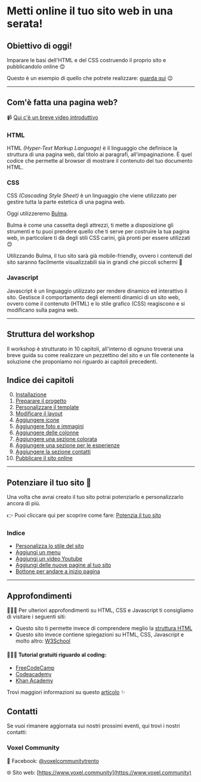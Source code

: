 # Metti online il tuo sito web in una serata!

## Obiettivo di oggi!

Imparare le basi dell'HTML e del CSS costruendo il proprio sito e pubblicandolo online 😊

Questo è un esempio di quello che potrete realizzare: [guarda qui](https://ladygaga-resume.netlify.com/) 😉

---

## Com'è fatta una pagina web?

📹  [Qui c'è un breve video introduttivo](https://www.youtube.com/watch?v=gT0Lh1eYk78)

### HTML

HTML _(Hyper-Text Markup Language)_ è il linguaggio che definisce la struttura di una pagina web, dal titolo ai paragrafi, all'impaginazione. È quel codice che permette al browser di mostrare il contenuto del tuo documento HTML.

### CSS

CSS _(Cascading Style Sheet)_ è un linguaggio che viene utilizzato per gestire tutta la parte estetica di una pagina web. 

Oggi utilizzeremo [Bulma](https://bulma.io).

Bulma è come una cassetta degli attrezzi, ti mette a disposizione gli strumenti e tu puoi prendere quello che ti serve per costruire la tua pagina web, in particolare ti dà degli stili CSS carini, già pronti per essere utilizzati 😊

Utilizzando Bulma, il tuo sito sarà già mobile-friendly, ovvero i contenuti del sito saranno facilmente visualizzabili sia in grandi che piccoli schermi 📱

### Javascript

Javascript è un linguaggio utilizzato per rendere dinamico ed interattivo il sito. Gestisce il comportamento degli elementi dinamici di un sito web, ovvero come il contenuto (HTML) e lo stile grafico (CSS) reagiscono e si modificano sulla pagina web.

---

## Struttura del workshop

Il workshop è strutturato in 10 capitoli, all'interno di ognuno troverai una breve guida su come realizzare un pezzettino del sito e un file contenente la soluzione che proponiamo noi riguardo ai capitoli precedenti. 

## Indice dei capitoli

00. [Installazione](00-installazione)
1. [Preparare il progetto](01-comincia-a-preparare-il-tuo-progetto)
2. [Personalizzare il template](02-inizia-a-personalizzare-il-template)
3. [Modificare il layout](03-modifica-il-layout)
4. [Aggiungere icone](04-aggiungi-le-prime-icone)
5. [Aggiungere foto e immagini](05-aggiungi-la-tua-foto)
6. [Aggiungere delle colonne](06-aggiungi-le-colonne)
7. [Aggiungere una sezione colorata](07-aggiungi-una-sezione-colorata)
8. [Aggiungere una sezione per le esperienze](08-crea-section-per-esperienze)
9. [Aggiungere la sezione contatti](09-crea-una-sezione-contatti)
10. [Pubblicare il sito online](10-carica-online-il-sito)

--- 

## Potenziare il tuo sito 🚀

Una volta che avrai creato il tuo sito potrai potenziarlo e personalizzarlo ancora di più.

👉 Puoi cliccare qui per scoprire come fare: [Potenzia il tuo sito](potenzia-il-tuo-sito)

### Indice

- [Personalizza lo stile del sito](potenzia-il-tuo-sito/lezioni/personalizza-stile)
- [Aggiungi un menu](potenzia-il-tuo-sito/lezioni/aggiungi-menu)
- [Aggiungi un video Youtube](potenzia-il-tuo-sito/lezioni/aggiungi-un-video-youtube)
- [Aggiungi delle nuove pagine al tuo sito](potenzia-il-tuo-sito/lezioni/aggiungi-nuove-pagine)
- [Bottone per andare a inizio pagina](potenzia-il-tuo-sito/lezioni/bottone-torna-inizio-pagina)

---

## Approfondimenti

👩🏻‍💻 Per ulteriori approfondimenti su HTML, CSS e Javascript ti consigliamo di visitare i seguenti siti:

-  Questo sito ti permette invece di comprendere meglio la [struttura HTML](https://htmlreference.io/base/)
- Questo sito invece contiene spiegazioni su HTML, CSS, Javascript e molto altro: [W3School](https://www.w3schools.com)

#### 👩🏻‍💻 Tutorial gratuiti riguardo al coding:

- [FreeCodeCamp](https://www.freecodecamp.org/)
- [Codeacademy](https://www.codeacademy.com)
- [Khan Academy](https://it.khanacademy.org/computing/computer-programming/html-css)

Trovi maggiori informazioni su questo [articolo](https://www.voxel.community/it/-/blog/start-here) ✨

## Contatti

Se vuoi rimanere aggiornata sui nostri prossimi eventi, qui trovi i nostri contatti: 

### Voxel Community

🔵 Facebook: [@voxelcommunitytrento](https://www.facebook.com/voxelcommunitytrento)

🌐 Sito web: [https://www.voxel.community](https://www.voxel.community)

